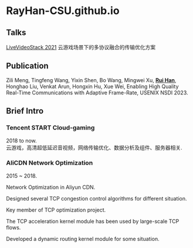 # RayHan-CSU.github.io

## Talks   
[LiveVideoStack 2021](https://sh2021.livevideostack.cn/speakers/3274)
云游戏场景下的多协议融合的传输优化方案
   
   

## Publication  
Zili Meng, Tingfeng Wang, Yixin Shen, Bo Wang, Mingwei Xu, <u>**Rui Han**</u>, Honghao Liu, Venkat Arun, Hongxin Hu, Xue Wei,
Enabling High Quality Real-Time Communications with Adaptive Frame-Rate,
USENIX NSDI 2023.  

   

   
## Brief Intro  

### Tencent START Cloud-gaming 
2018 to now.     
云游戏，高清超低延迟音视频，网络传输优化、数据分析及组件、服务器相关.   


### AliCDN Network Optimization 
2015 ~ 2018.  

Network Optimization in Aliyun CDN.  

Designed several TCP congestion control algorithms for different situation. 

Key member of TCP optimization project.  

The TCP acceleration kernel module has been used by large-scale TCP flows. 

Developed a dynamic routing kernel module for some situation.  


